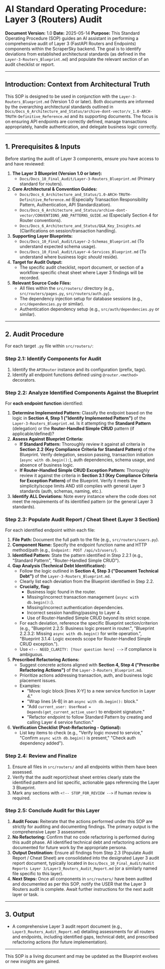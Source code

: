 # AI Standard Operating Procedure: Layer 3 (Routers) Audit

**Document Version:** 1.0
**Date:** 2025-05-14
**Purpose:** This Standard Operating Procedure (SOP) guides an AI assistant in performing a comprehensive audit of Layer 3 (FastAPI Routers and Endpoints) components within the ScraperSky backend. The goal is to identify deviations from established architectural standards (as defined in the `Layer-3-Routers_Blueprint.md`) and populate the relevant section of an audit checklist or report.

---

## Introduction: Context from Architectural Truth

This SOP is designed to be used in conjunction with the `Layer-3-Routers_Blueprint.md` (Version 1.0 or later). Both documents are informed by the overarching architectural standards outlined in `Docs/Docs_6_Architecture_and_Status/archive-dont-vector/v_1.0-ARCH-TRUTH-Definitive_Reference.md` and its supporting documents. The focus is on ensuring API endpoints are correctly defined, manage transactions appropriately, handle authentication, and delegate business logic correctly.

---

## 1. Prerequisites & Inputs

Before starting the audit of Layer 3 components, ensure you have access to and have reviewed:

1.  **The Layer 3 Blueprint (Version 1.0 or later):**
    - `Docs/Docs_10_Final_Audit/Layer-3-Routers_Blueprint.md` (Primary standard for routers).
2.  **Core Architectural & Convention Guides:**
    - `Docs/Docs_6_Architecture_and_Status/1.0-ARCH-TRUTH-Definitive_Reference.md` (Especially Transaction Responsibility Pattern, Authentication, API Standardization).
    - `Docs/Docs_6_Architecture_and_Status/archive-dont-vector/CONVENTIONS_AND_PATTERNS_GUIDE.md` (Especially Section 4 for Router conventions).
    - `Docs/Docs_6_Architecture_and_Status/Q&A_Key_Insights.md` (Clarifications on session/transaction handling).
3.  **Supporting Layer Blueprints:**
    - `Docs/Docs_10_Final_Audit/Layer-2-Schemas_Blueprint.md` (To understand expected schema usage).
    - `Docs/Docs_10_Final_Audit/Layer-4-Services_Blueprint.md` (To understand where business logic _should_ reside).
4.  **Target for Audit Output:**
    - The specific audit checklist, report document, or section of a workflow-specific cheat sheet where Layer 3 findings will be recorded.
5.  **Relevant Source Code Files:**
    - All files within the `src/routers/` directory (e.g., `src/routers/pages.py`, `src/routers/auth.py`).
    - The dependency injection setup for database sessions (e.g., `src/dependencies.py` or similar).
    - Authentication dependency setup (e.g., `src/auth/dependencies.py` or similar).

---

## 2. Audit Procedure

For each target `.py` file within `src/routers/`:

### Step 2.1: Identify Components for Audit

1.  Identify the `APIRouter` instance and its configuration (prefix, tags).
2.  Identify all endpoint functions defined using `@router.<method>` decorators.

### Step 2.2: Analyze Identified Components Against the Blueprint

For **each endpoint function** identified:

1.  **Determine Implemented Pattern:** Classify the endpoint based on the logic in **Section 4, Step 1 ("Identify Implemented Pattern")** of the `Layer-3-Routers_Blueprint.md`. Is it attempting the **Standard Pattern** (delegation) or the **Router-Handled Simple CRUD** pattern (if applicable/defined)?
2.  **Assess Against Blueprint Criteria:**
    - **If Standard Pattern:** Thoroughly review it against all criteria in **Section 2.2 (Key Compliance Criteria for Standard Pattern)** of the Blueprint. Verify delegation, session passing, transaction initiation (`async with db.begin():`), auth dependencies, schema usage, and absence of business logic.
    - **If Router-Handled Simple CRUD Exception Pattern:** Thoroughly review it against the criteria in **Section 3.1 (Key Compliance Criteria for Exception Pattern)** of the Blueprint. Verify it meets the simplicity/scope limits AND still complies with general Layer 3 standards (auth, schemas, naming, etc.).
3.  **Identify ALL Deviations:** Note every instance where the code does not meet the requirements of its identified pattern (or the general Layer 3 standards).

### Step 2.3: Populate Audit Report / Cheat Sheet (Layer 3 Section)

For each identified endpoint within each file:

1.  **File Path:** Document the full path to the file (e.g., `src/routers/users.py`).
2.  **Component Name:** Specify the endpoint function name and HTTP method/path (e.g., `Endpoint: POST /api/v3/users/`).
3.  **Identified Pattern:** State the pattern identified in Step 2.2.1 (e.g., "Standard Pattern", "Router-Handled Simple CRUD").
4.  **Gap Analysis (Technical Debt Identification):**
    - Follow the logic outlined in **Section 4, Step 3 ("Document Technical Debt")** of the `Layer-3-Routers_Blueprint.md`.
    - Clearly list each deviation from the Blueprint identified in Step 2.2.
    - **Crucially, flag:**
      - Business logic found in the router.
      - Missing/incorrect transaction management (`async with db.begin():`).
      - Missing/incorrect authentication dependencies.
      - Incorrect session handling/passing to Layer 4.
      - Use of Router-Handled Simple CRUD beyond its strict scope.
    - For each deviation, reference the specific Blueprint section/criterion (e.g., "Blueprint 2.2.5: Business logic present in router.", "Blueprint 2.2.3.2: Missing `async with db.begin()` for write operation.", "Blueprint 3.1.4: Logic exceeds scope for Router-Handled Simple CRUD exception.").
    - Use `<!-- NEED_CLARITY: [Your question here] -->` if compliance is ambiguous.
5.  **Prescribed Refactoring Actions:**
    - Suggest concrete actions aligned with **Section 4, Step 4 ("Prescribe Refactoring Actions")** of the `Layer-3-Routers_Blueprint.md`.
    - Prioritize actions addressing transaction, auth, and business logic placement issues.
    - Examples:
      - "Move logic block [lines X-Y] to a new service function in Layer 4."
      - "Wrap lines [A-B] in an `async with db.begin():` block."
      - "Add `current_user: UserRead = Depends(get_current_active_user)` to endpoint signature."
      - "Refactor endpoint to follow Standard Pattern by creating and calling Layer 4 service function."
6.  **Verification Checklist (Post-Refactoring - Optional):**
    - List key items to check (e.g., "Verify logic moved to service," "Confirm `async with db.begin()` is present," "Check auth dependency added").

### Step 2.4: Review and Finalize

1.  Ensure all files in `src/routers/` and all endpoints within them have been assessed.
2.  Verify that the audit report/cheat sheet entries clearly state the identified pattern and list specific, actionable gaps referencing the Layer 3 Blueprint.
3.  Mark any sections with `<!-- STOP_FOR_REVIEW -->` if human review is required.

### Step 2.5: Conclude Audit for this Layer

1.  **Audit Focus:** Reiterate that the actions performed under this SOP are strictly for auditing and documenting findings. The primary output is the comprehensive Layer 3 assessment.
2.  **No Refactoring:** Confirm that no code refactoring is performed during this audit phase. All identified technical debt and refactoring actions are documented for future work by the appropriate persona.
3.  **Output Destination:** Ensure all findings from Step 2.3 (Populate Audit Report / Cheat Sheet) are consolidated into the designated Layer 3 audit report document, typically located in `Docs/Docs_10_Final_Audit/Audit Reports Layer 3/Layer3_Routers_Audit_Report.md` (or a similarly named file specific to this layer).
4.  **Next Steps:** Once all components in `src/routers/` have been audited and documented as per this SOP, notify the USER that the Layer 3 Routers audit is complete. Await further instructions for the next audit layer or task.

---

## 3. Output

- A comprehensive Layer 3 audit report document (e.g., `Layer3_Routers_Audit_Report.md`) detailing assessments for all routers and endpoints, including identified gaps, technical debt, and prescribed refactoring actions (for future implementation).

---

This SOP is a living document and may be updated as the Blueprint evolves or new insights are gained.
